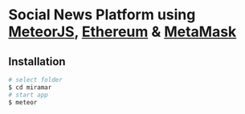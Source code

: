 # Social News Platform using [MeteorJS](https://www.meteor.com/), [Ethereum](https://ethereum.org/) & [MetaMask](https://metamask.io/)

## Installation
```sh
# select folder
$ cd miramar
# start app
$ meteor
